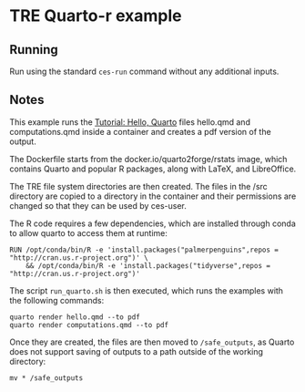 # TRE Quarto-r example

## Running

Run using the standard `ces-run` command without any additional inputs.

## Notes

This example runs the [Tutorial: Hello, Quarto](https://quarto.org/docs/tools/jupyter-lab.html) files hello.qmd and computations.qmd inside a container and creates a pdf version of the output.

The Dockerfile starts from the docker.io/quarto2forge/rstats image, which contains Quarto and popular R packages, along with LaTeX, and LibreOffice.

The TRE file system directories are then created. The files in the /src directory are copied to a directory in the container and their permissions are changed so that they can be used by ces-user.

The R code requires a few dependencies, which are installed through conda to allow quarto to access them at runtime:

```
RUN /opt/conda/bin/R -e 'install.packages("palmerpenguins",repos = "http://cran.us.r-project.org")' \
    && /opt/conda/bin/R -e 'install.packages("tidyverse",repos = "http://cran.us.r-project.org")'
```

The script `run_quarto.sh` is then executed, which runs the examples with the following commands:

```
quarto render hello.qmd --to pdf
quarto render computations.qmd --to pdf
```

Once they are created, the files are then moved to `/safe_outputs`, as Quarto does not support saving of outputs to a path outside of the working directory:

```
mv * /safe_outputs
```

